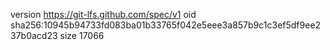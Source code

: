 version https://git-lfs.github.com/spec/v1
oid sha256:10945b94733fd083ba01b33765f042e5eee3a857b9c1c3ef5df9ee237b0acd23
size 17066
